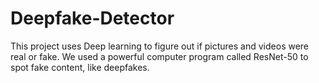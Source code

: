# Deepfake-Detector
This project uses Deep learning to figure out if pictures and videos were real or fake. We used a powerful computer program called ResNet-50 to spot fake content, like deepfakes. 
